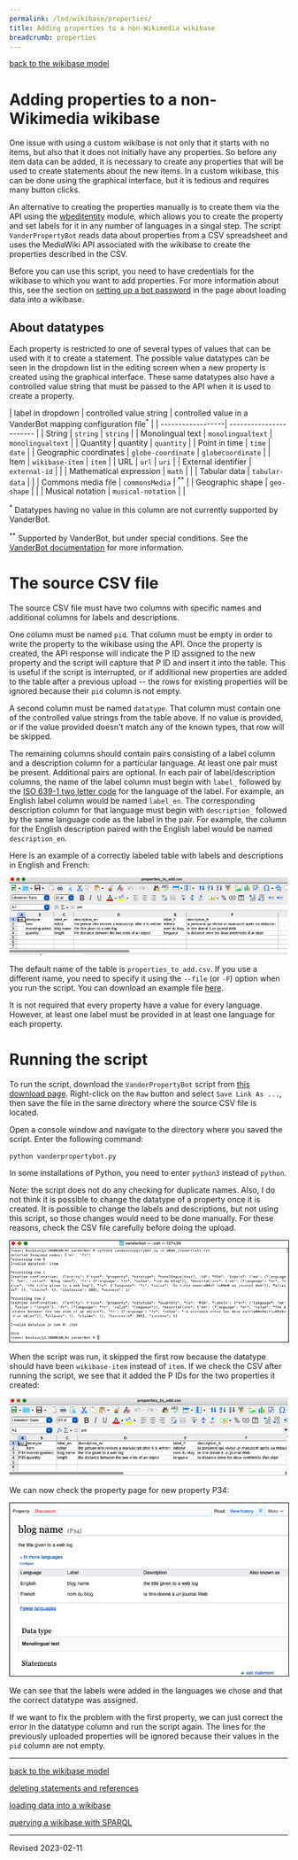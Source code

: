 ```yaml
---
permalink: /lod/wikibase/properties/
title: Adding properties to a non-Wikimedia wikibase
breadcrumb: properties
---
```


[back to the wikibase model](../)

# Adding properties to a non-Wikimedia wikibase

One issue with using a custom wikibase is not only that it starts with no items, but also that it does not initially have any properties. So before any item data can be added, it is necessary to create any properties that will be used to create statements about the new items. In a custom wikibase, this can be done using the graphical interface, but it is tedious and requires many button clicks.

An alternative to creating the properties manually is to create them via the API using the [wbeditentity](https://wbwh-test.wikibase.cloud/w/api.php?action=help&modules=wbeditentity) module, which allows you to create the property and set labels for it in any number of languages in a singal step. The script `VanderPropertyBot` reads data about properties from a CSV spreadsheet and uses the MediaWiki API associated with the wikibase to create the properties described in the CSV.

Before you can use this script, you need to have credentials for the wikibase to which you want to add properties. For more information about this, see the section on [setting up a bot password](../load/#set-up-a-bot-password) in the page about loading data into a wikibase.

## About datatypes

Each property is restricted to one of several types of values that can be used with it to create a statement. The possible value datatypes can be seen in the dropdown list in the editing screen when a new property is created using the graphical interface. These same datatypes also have a controlled value string that must be passed to the API when it is used to create a property. 

| label in dropdown | controlled value string | controlled value in a VanderBot mapping configuration file<sup>*</sup> |
| ------------------| ----------------------- |
| String | `string` | `string` |
| Monolingual text | `monolingualtext` | `monolingualtext` |
| Quantity | quantity | `quantity` |
| Point in time | `time` | `date` |
| Geographic coordinates | `globe-coordinate` | `globecoordinate` |
| Item | `wikibase-item` | `item` |
| URL | `url` | `uri` |
| External identifier | `external-id` | |
| Mathematical expression | `math` | |
| Tabular data | `tabular-data` | |
| Commons media file | `commonsMedia` | <sup>**</sup> |
| Geographic shape | `geo-shape` | |
| Musical notation | `musical-notation` | |

<sup>*</sup> Datatypes having no value in this column are not currently supported by VanderBot.

<sup>**</sup> Supported by VanderBot, but under special conditions. See the [VanderBot documentation](https://github.com/HeardLibrary/linked-data/blob/master/vanderbot/README.md#the-wikidata-image-property-p18-and-image-file-identification) for more information.

# The source CSV file

The source CSV file must have two columns with specific names and additional columns for labels and descriptions. 

One column must be named `pid`. That column must be empty in order to write the property to the wikibase using the API. Once the property is created, the API response will indicate the P ID assigned to the new property and the script will capture that P ID and insert it into the table. This is useful if the script is interrupted, or if additional new properties are added to the table after a previous upload -- the rows for existing properties will be ignored because their `pid` column is not empty.

A second column must be named `datatype`. That column must contain one of the controlled value strings from the table above. If no value is provided, or if the value provided doesn't match any of the known types, that row will be skipped.

The remaining columns should contain pairs consisting of a label column and a description column for a particular language. At least one pair must be present. Additional pairs are optional. In each pair of label/description columns, the name of the label column must begin with `label_` followed by the [ISO 639-1 two letter code](https://en.wikipedia.org/wiki/List_of_ISO_639-1_codes) for the language of the label. For example, an English label column would be named `label_en`. The corresponding description column for that language must begin with `description_` followed by the same language code as the label in the pair. For example, the column for the English description paired with the English label would be named `description_en`. 

Here is an example of a correctly labeled table with labels and descriptions in English and French:

![CSV before running the script](images/table.png)

The default name of the table is `properties_to_add.csv`. If you use a different name, you need to specify it using the `--file` (or `-F`) option when you run the script. You can download an example file [here](https://github.com/HeardLibrary/linked-data/blob/master/vanderbot/properties_to_add.csv).

It is not required that every property have a value for every language. However, at least one label must be provided in at least one language for each property.

# Running the script

To run the script, download the `VanderPropertyBot` script from [this download page](https://github.com/HeardLibrary/linked-data/blob/master/vanderbot/vanderpropertybot.py). Right-click on the `Raw` button and select `Save Link As ...`, then save the file in the same directory where the source CSV file is located. 

Open a console window and navigate to the directory where you saved the script. Enter the following command:

```
python vanderpropertybot.py
```

In some installations of Python, you need to enter `python3` instead of `python`. 

Note: the script does not do any checking for duplicate names. Also, I do not think it is possible to change the datatype of a property once it is created. It is possible to change the labels and descriptions, but not using this script, so those changes would need to be done manually. For these reasons, check the CSV file carefully before doing the upload.

<img src="images/terminal.png" style="border:1px solid black">

When the script was run, it skipped the first row because the datatype should have been `wikibase-item` instead of `item`. If we check the CSV after running the script, we see that it added the P IDs for the two properties it created:

![CSV containing uploaded data](images/table_after.png)

We can now check the property page for new property P34:

<img src="images/gui_new_prop.png" style="border:1px solid black">

We can see that the labels were added in the languages we chose and that the correct datatype was assigned. 

If we want to fix the problem with the first property, we can just correct the error in the datatype column and run the script again. The lines for the previously uploaded properties will be ignored because their values in the `pid` column are not empty.

----

[back to the wikibase model](../)

[deleting statements and references](../delete/)

[loading data into a wikibase](../load/)

[querying a wikibase with SPARQL](../sparql/)

----
Revised 2023-02-11
